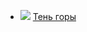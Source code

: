 * ![](/books/foreign_adventure/Грегори%20Дэвид%20Робертс/Тень%20горы.jpg) [Тень горы](/books/foreign_adventure/Грегори%20Дэвид%20Робертс/Тень%20горы)